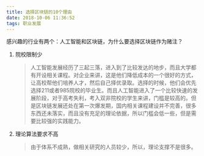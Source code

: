 ```yaml
---
title: 选择区块链的10个理由
date: 2018-10-06 11:36:52
tags: 职业发展
---
```


感兴趣的行业有两个：人工智能和区块链，为什么要选择区块链作为赌注？

1. 院校限制少
	> 人工智能发展经历了三起三落，进入到了比较发达的地步，而且大学都有开设相关课程。对企业来讲，这是他们降低成本的一个很好的方式，让高校帮他们培养人才，然后自己择优录取。选择的时候，他们会优先选择211或者985院校的毕业生。而且人工智能进入了一个比较快速的发展阶段，对于高考失利，考入双非院校的学生来讲，门槛是较高的。但是区块链发展还处在第一次爆发期，国内相关课程建设并不完善，很多东西还未落实，而且没有充足的理论依据，所以门槛会低一些，但是需要比较强的实践能力。
	
2. 理论算法要求不高

	> 由于体系不成熟，做相关研究的人员较少，所以，理论支撑不是很多。